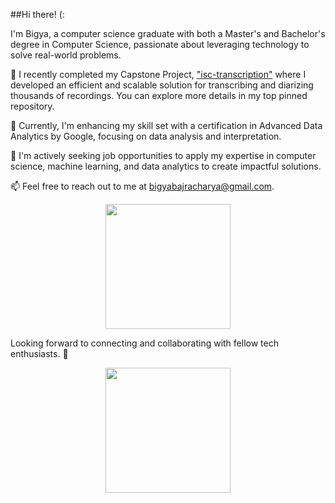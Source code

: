##Hi there! (:

I'm Bigya, a computer science graduate with both a Master's and Bachelor's degree in Computer Science, passionate about leveraging technology to solve real-world problems.

🔭 I recently completed my Capstone Project, ["isc-transcription"](https://github.com/bigyaa/isc-transcription) where I developed an efficient and scalable solution for transcribing and diarizing thousands of recordings. You can explore more details in my top pinned repository.

🌱 Currently, I'm enhancing my skill set with a certification in Advanced Data Analytics by Google, focusing on data analysis and interpretation.

💼 I'm actively seeking job opportunities to apply my expertise in computer science, machine learning, and data analytics to create impactful solutions.

📫 Feel free to reach out to me at bigyabajracharya@gmail.com.

<div align="center">
  <img src="https://media.giphy.com/media/du3J3cXyzhj75IOgvA/giphy.gif" width="200">
</div>

Looking forward to connecting and collaborating with fellow tech enthusiasts. 🚀

<div align="center">
  <img src="https://media.giphy.com/media/1yk9p8zFGMl9H0yvHs/giphy.gif" width="200">
</div>

<!--
**bigyaa/bigyaa** is a ✨ _special_ ✨ repository because its `README.md` (this file) appears on your GitHub profile.

Here are some ideas to get you started:

- 🔭 I’m currently working on ...
- 🌱 I’m currently learning ...
- 👯 I’m looking to collaborate on ...
- 🤔 I’m looking for help with ...
- 💬 Ask me about ...
- 📫 How to reach me: ...
- 😄 Pronouns: ...
- ⚡ Fun fact: ...
-->
